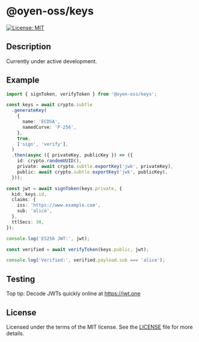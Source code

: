 # @oyen-oss/keys

[![License: MIT](https://img.shields.io/badge/License-MIT-yellow.svg)](https://opensource.org/licenses/MIT)

## Description

Currently under active development.

## Example

```typescript
import { signToken, verifyToken } from '@oyen-oss/keys';

const keys = await crypto.subtle
  .generateKey(
    {
      name: 'ECDSA',
      namedCurve: 'P-256',
    },
    true,
    ['sign', 'verify'],
  )
  .then(async ({ privateKey, publicKey }) => ({
    id: crypto.randomUUID(),
    private: await crypto.subtle.exportKey('jwk', privateKey),
    public: await crypto.subtle.exportKey('jwk', publicKey),
  }));

const jwt = await signToken(keys.private, {
  kid: keys.id,
  claims: {
    iss: 'https://www.example.com',
    sub: 'alice',
  },
  ttlSecs: 30,
});

console.log('ES256 JWT:', jwt);

const verified = await verifyToken(keys.public, jwt);

console.log('Verified:', verified.payload.sub === 'alice');
```

## Testing

Top tip: Decode JWTs quickly online at https://jwt.one

## License

Licensed under the terms of the MIT license. See the [LICENSE](LICENSE) file for more details.
